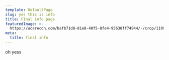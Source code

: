 ```yaml
---
template: DefaultPage
slug: yes this is info
title: FInal info page
featuredImage: >-
  https://ucarecdn.com/bafb71d8-81e8-40f5-8fe4-95638ff74944/-/crop/1199x720/0,0/-/preview/
meta:
  title: final info
---
```

oh yess
